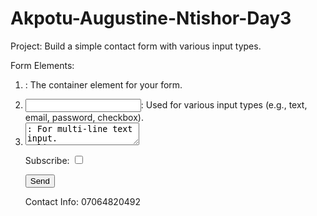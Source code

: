 # Akpotu-Augustine-Ntishor-Day3
 Project: Build a simple contact form with various input types.


Form Elements:

1. <form>: The container element for your form.
2. <input>: Used for various input types (e.g., text, email, password, checkbox).
3. <textarea>: For multi-line text input.
4. <select>: For dropdown menus.
5. <button>: For submit or reset buttons.
6. <label>: For associating text with input elements.

Form Attributes:

1. action: Specifies the form submission URL.
2. method: Specifies the submission method (e.g., GET, POST).
3. name: Assigns a name to the form or input element.
4. type: Specifies the input type (e.g., text, email, password).
5. placeholder: Adds a hint or example text.
6. required: Makes the input field mandatory.
7. checked: Pre-selects a checkbox or radio button.

Input Types:

1. text: Single-line text input.
2. email: Email address input.
3. password: Password input.
4. checkbox: Checkbox input.
5. radio: Radio button input.
6. file: File upload input.

Now, let's build a simple contact form with various input types, Uncle N!

Project Code:

<form>
  <label for="name">Name:</label>
  <input type="text" id="name" name="name" required>
  
  <label for="email">Email:</label>
  <input type="email" id="email" name="email" required>
  
  <label for="message">Message:</label>
  <textarea id="message" name="message" required></textarea>
  
  <label for="subscribe">Subscribe:</label>
  <input type="checkbox" id="subscribe" name="subscribe">
  
  <button type="submit">Send</button>
</form>

Contact Info: 07064820492